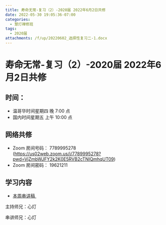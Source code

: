 ```yaml
---
title: 寿命无常-复习（2）-2020届 2022年6月2日共修
date: 2022-05-30 19:05:36-07:00
categories:
  - 慧灯禅修班
tags:
  - 2020届
attachments: /f/up/20220602_选择性复习二-1.docx
---
```

# 寿命无常-复习（2）-2020届 2022年6月2日共修

## 时间：

* 温哥华时间星期四 晚 7:00 点
* 国内时间星期五 上午 10:00 点

## 网络共修

* Zoom 房间号码： 7789995278 (<https://us02web.zoom.us/j/7789995278?pwd=VjZmbWJFY2k2K0E5RVB2cTNIQmhqUT09>)
* Zoom 房间密码： 19621211

## 学习内容

* [本周串讲稿 ](/f/up/20220602_选择性复习二-1.docx)

主持师兄：心灯

串讲师兄：心灯